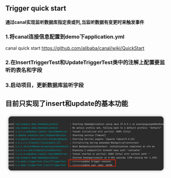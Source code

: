 ## Trigger quick start
#### 通过canal实现监听数据库指定表或列,当监听数据有变更时来触发事件
### 1.将canal连接信息配置到demo下application.yml
canal quick start https://github.com/alibaba/canal/wiki/QuickStart
### 2.在InsertTriggerTest和UpdateTriggerTest类中的注解上配置要监听的表名和字段
### 3.启动项目，更新数据库监听字段
## 目前只实现了insert和update的基本功能
![img.png](img.png)
